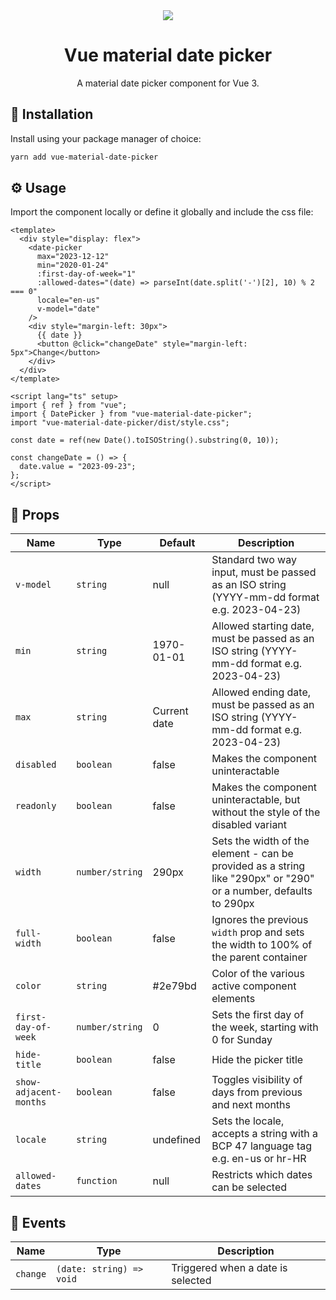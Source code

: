 <div align="center">
  <img src="https://github.com/MatijaNovosel/vue-material-date-picker/assets/36193643/05c61e60-55b3-479f-bfb1-947f0fd1433e" />
</div>

<h1 align=center>Vue material date picker</h1>
<p align=center>A material date picker component for Vue 3.</p>

## 🚀 Installation

Install using your package manager of choice:

```bash
yarn add vue-material-date-picker
```

## ⚙️ Usage

Import the component locally or define it globally and include the css file:

```vue
<template>
  <div style="display: flex">
    <date-picker
      max="2023-12-12"
      min="2020-01-24"
      :first-day-of-week="1"
      :allowed-dates="(date) => parseInt(date.split('-')[2], 10) % 2 === 0"
      locale="en-us"
      v-model="date"
    />
    <div style="margin-left: 30px">
      {{ date }}
      <button @click="changeDate" style="margin-left: 5px">Change</button>
    </div>
  </div>
</template>

<script lang="ts" setup>
import { ref } from "vue";
import { DatePicker } from "vue-material-date-picker";
import "vue-material-date-picker/dist/style.css";

const date = ref(new Date().toISOString().substring(0, 10));

const changeDate = () => {
  date.value = "2023-09-23";
};
</script>
```

## 📃 Props

| Name                   | Type            | Default      | Description                                                                                                      |
| ---------------------- | --------------- | ------------ | ---------------------------------------------------------------------------------------------------------------- |
| `v-model`              | `string`        | null         | Standard two way input, must be passed as an ISO string (YYYY-mm-dd format e.g. 2023-04-23)                      |
| `min`                  | `string`        | 1970-01-01   | Allowed starting date, must be passed as an ISO string (YYYY-mm-dd format e.g. 2023-04-23)                       |
| `max`                  | `string`        | Current date | Allowed ending date, must be passed as an ISO string (YYYY-mm-dd format e.g. 2023-04-23)                         |
| `disabled`             | `boolean`       | false        | Makes the component uninteractable                                                                               |
| `readonly`             | `boolean`       | false        | Makes the component uninteractable, but without the style of the disabled variant                                |
| `width`                | `number/string` | 290px        | Sets the width of the element - can be provided as a string like "290px" or "290" or a number, defaults to 290px |
| `full-width`           | `boolean`       | false        | Ignores the previous `width` prop and sets the width to 100% of the parent container                             |
| `color`                | `string`        | #2e79bd      | Color of the various active component elements                                                                   |
| `first-day-of-week`    | `number/string` | 0            | Sets the first day of the week, starting with 0 for Sunday                                                       |
| `hide-title`           | `boolean`       | false        | Hide the picker title                                                                                            |
| `show-adjacent-months` | `boolean`       | false        | Toggles visibility of days from previous and next months                                                         |
| `locale`               | `string`        | undefined    | Sets the locale, accepts a string with a BCP 47 language tag e.g. en-us or hr-HR                                 |
| `allowed-dates`        | `function`      | null         | Restricts which dates can be selected                                                                            |

## 🎺 Events

| Name     | Type                     | Description                       |
| -------- | ------------------------ | --------------------------------- |
| `change` | `(date: string) => void` | Triggered when a date is selected |
